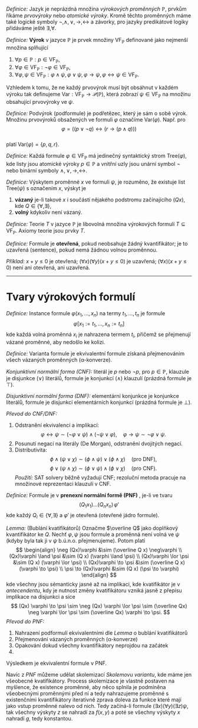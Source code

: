 *Definice:* Jazyk je neprázdná množina _výrokových proměnných_ $\mathbb{P}$, prvkům říkáme _prvovýroky_ nebo _atomické výroky_. Kromě těchto proměnných máme také logické symboly $\neg, \land, \lor, \to, \leftrightarrow$ a závorky, pro jazyky predikátové logiky přidáváme ještě $\exists, \forall.$

*Definice:* **Výrok** v jazyce $\mathbb{P}$ je prvek množiny $\text{VF}_{\mathbb{P}}$ definované jako nejmenší množina splňující
1. $\forall p \in \mathbb{P}: p\in \text{VF}_{\mathbb{P}}$,
2. $\forall \varphi \in \text{VF}_\mathbb{P}: \neg \varphi \in \text{VF}_{\mathbb{P}}$,
3. $\forall \varphi, \psi \in \text{VF}_\mathbb{P}: \varphi \land \psi, \varphi \lor \psi, \varphi \to \psi, \varphi \leftrightarrow \psi \in \text{VF}_{\mathbb{P}}$.

Vzhledem k tomu, že ne každý prvovýrok musí být obsáhnut v každém výroku tak definujeme $\text{Var}: \text{VF}_{\mathbb{P}} \to \mathscr{P}(\mathbb{P})$, která zobrazí $\psi \in \text{VF}_{\mathbb{P}}$ na množinu obsahující prvovýroky ve $\psi$. 

*Definice:* Podvýrok (podformule) je podřetězec, který je sám o sobě výrok. Množinu prvovýroků obsažených ve formuli $\varphi$ označíme $\mathrm{Var}(\varphi)$. Např. pro  
$$
\varphi=((p\lor\neg q)\leftrightarrow(r\to(p\land q)))
$$  
platí $\mathrm{Var}(\varphi)=\{p,q,r\}$. 

*Definice:* Každá formule $\varphi\in\mathrm{VF}_{\mathbb{P}}$ má jedinečný syntaktický strom $\text{Tree}(\varphi)$, kde listy jsou atomické výroky $p\in\mathbb{P}$ a vnitřní uzly jsou unární symbol $\neg$ nebo binární symboly $\land,\lor,\to,\leftrightarrow$.

*Definice:* Výskytem proměnné $x$ ve formuli $\psi$, je rozuměno, že existuje list $\text{Tree}(\psi)$ s označením $x$, výskyt je 
1. **vázaný** je-li takové $x$ i součástí nějakého podstromu začínajícího $(Qx)$, kde $Q \in \{ \forall, \exists \}$,
2. **volný** kdykoliv není vázaný.

*Definice:* Teorie $T$ v jazyce $\mathbb{P}$ je libovolná množina výrokových formulí $T\subseteq\mathrm{VF}_{\mathbb{P}}$. Axiomy teorie jsou prvky $T$.

*Definice:* Formule je **otevřená**, pokud neobsahuje žádný kvantifikátor; je to uzavřená (sentence), pokud nemá žádnou volnou proměnnou.

*Příklad:* $x+y\le0$ je otevřená; $(\forall x)(\forall y)(x+y\le0)$ je uzavřená; $(\forall x)(x+y\le0)$ není ani otevřená, ani uzavřená. 

---
# Tvary výrokových formulí
*Definice:* Instance formule $\varphi(x_1,\dots,x_n)$ na termy $t_1,\dots,t_n$ je formule  
$$
\varphi[x_1:=t_1,\dots,x_n:=t_n]
$$
kde každá volná proměnná $x_i$ je nahrazena termem $t_i$, přičemž se přejmenují vázané proměnné, aby nedošlo ke kolizi. 

*Definice:* Varianta formule je ekvivalentní formule získaná přejmenováním všech vázaných proměnných (α-konverze). 

*Konjunktivní normální forma (CNF):* literál je $p$ nebo $\neg p$, pro $p \in \mathbb{P}$, klauzule je disjunkce ($\lor$) literálů, formule je konjunkcí ($\land$) klauzulí (prázdná formule je $\top$). 

*Disjunktivní normální forma (DNF):* elementární konjunkce je konjunkce literálů, formule je disjunkcí elementárních konjunkcí (prázdná formule je $\bot$).  

*Převod do CNF/DNF:*  
1. Odstranění ekvivalencí a implikací:  
$$
\varphi\leftrightarrow\psi\sim(\neg\varphi\lor\psi)\land(\neg\psi\lor\varphi),\quad \varphi\to\psi\sim\neg\varphi\lor\psi.
$$ 
2. Posunutí negací na literály (De Morgan), odstranění dvojitých negací.  
3. Distributivita: 
$$
\phi\land(\psi\lor\chi)\sim(\phi\land\psi)\lor(\phi\land\chi)\quad\text{(pro DNF)},
$$ $$
\phi\lor(\psi\land\chi)\sim(\phi\lor\psi)\land(\phi\lor\chi)\quad\text{(pro CNF)}.
$$
*Použití:* SAT solvery běžně vyžadují CNF; rezoluční metoda pracuje na množinové reprezentaci klauzulí v CNF.

*Definice:* Formule je v **prenexní normální formě (PNF)**  , je-li ve tvaru  
$$
(Q_1x_1)\dots(Q_nx_n)\,\varphi'
$$
kde každý $Q_i\in\{\forall,\exists\}$ a $\varphi'$ je otevřená (otevřené jádro formule). 

*Lemma:* (Bublání kvatifikátorů) Označme $\overline Q$ jako doplňkový kvantifikátor ke $Q$. Nechť $\varphi, \psi$ jsou formule a proměnná není volná ve $\psi$ (kdyby byla tak ji v $\psi$ b.ú.n.o. přejmenujeme). Potom platí
$$
\begin{align}
\neg (Qx)\varphi &\sim (\overline Q x) \neg\varphi \\
(Qx)\varphi \land \psi &\sim (Q x) (\varphi \land \psi) \\
(Qx)\varphi \lor \psi &\sim (Q x) (\varphi \lor \psi) \\
(Qx)\varphi \to \psi &\sim (\overline Q x) (\varphi \to \psi)  \\
\psi \to (Qx)\varphi &\sim (Q x) (\psi \to \varphi)
\end{align}
$$
kde všechny jsou sémanticky jasné až na implikaci, kde kvatifikátor je v _antecendentu_, kdy je nutnost změny kvatifikátoru vzniká jasně z přepisu implikace na disjunkci a sice
$$
(Qx) \varphi \to \psi \sim \neg (Qx) \varphi \lor \psi \sim (\overline Qx) \neg  \varphi \lor \psi \sim (\overline Qx) \varphi \to \psi.
$$
*Převod do PNF:*  
1. Nahrazení podformulí ekvivalentními dle *Lemma* o bublání kvatifikátorů
2. Přejmenování vázaných proměnných (α-konverze)  
3. Opakování dokud všechny kvantifikátory neprojdou na začátek
4. 
Výsledkem je ekvivalentní formule v PNF.

Navíc z *PNF* můžeme udělat skolemizací *Skolemovu variantu*, kde máme jen všeobecné kvatifikátory. Process skolemizace je vlastně postaven na myšlence, že existence proměnné, aby něco splnila je podmíněna všeobecnými proměnnými před ní a tedy nahrazujeme proměnné s existenčními kvantifikátory iterativně zprava doleva za funkce které mají jako vstup proměnné nalevo od nich.
Tedy začíná-li formule $(\exists x) (\forall y)(\exists z) \psi$, tak všechny výskyty $z$ se nahradí za $f(x,y)$ a poté se všechny výskyty $x$ nahradí $g$, tedy konstantou.